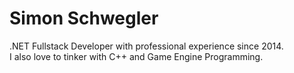 # Simon Schwegler
.NET Fullstack Developer with professional experience since 2014.  
I also love to tinker with C++ and Game Engine Programming.
